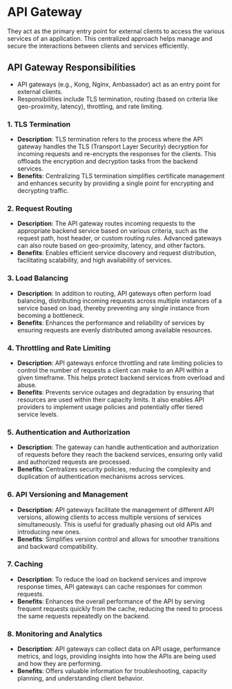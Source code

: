 # API Gateway

They act as the primary entry point for external clients to access the various services of an application. This centralized approach helps manage and secure the interactions between clients and services efficiently.

## API Gateway Responsibilities

- API gateways (e.g., Kong, Nginx, Ambassador) act as an entry point for external clients.
- Responsibilities include TLS termination, routing (based on criteria like geo-proximity, latency), throttling, and rate limiting.

### **1. TLS Termination**

- **Description**: TLS termination refers to the process where the API gateway handles the TLS (Transport Layer Security) decryption for incoming requests and re-encrypts the responses for the clients. This offloads the encryption and decryption tasks from the backend services.
- **Benefits**: Centralizing TLS termination simplifies certificate management and enhances security by providing a single point for encrypting and decrypting traffic.

### **2. Request Routing**

- **Description**: The API gateway routes incoming requests to the appropriate backend service based on various criteria, such as the request path, host header, or custom routing rules. Advanced gateways can also route based on geo-proximity, latency, and other factors.
- **Benefits**: Enables efficient service discovery and request distribution, facilitating scalability, and high availability of services.

### **3. Load Balancing**

- **Description**: In addition to routing, API gateways often perform load balancing, distributing incoming requests across multiple instances of a service based on load, thereby preventing any single instance from becoming a bottleneck.
- **Benefits**: Enhances the performance and reliability of services by ensuring requests are evenly distributed among available resources.

### **4. Throttling and Rate Limiting**

- **Description**: API gateways enforce throttling and rate limiting policies to control the number of requests a client can make to an API within a given timeframe. This helps protect backend services from overload and abuse.
- **Benefits**: Prevents service outages and degradation by ensuring that resources are used within their capacity limits. It also enables API providers to implement usage policies and potentially offer tiered service levels.

### **5. Authentication and Authorization**

- **Description**: The gateway can handle authentication and authorization of requests before they reach the backend services, ensuring only valid and authorized requests are processed.
- **Benefits**: Centralizes security policies, reducing the complexity and duplication of authentication mechanisms across services.

### **6. API Versioning and Management**

- **Description**: API gateways facilitate the management of different API versions, allowing clients to access multiple versions of services simultaneously. This is useful for gradually phasing out old APIs and introducing new ones.
- **Benefits**: Simplifies version control and allows for smoother transitions and backward compatibility.

### **7. Caching**

- **Description**: To reduce the load on backend services and improve response times, API gateways can cache responses for common requests.
- **Benefits**: Enhances the overall performance of the API by serving frequent requests quickly from the cache, reducing the need to process the same requests repeatedly on the backend.

### **8. Monitoring and Analytics**

- **Description**: API gateways can collect data on API usage, performance metrics, and logs, providing insights into how the APIs are being used and how they are performing.
- **Benefits**: Offers valuable information for troubleshooting, capacity planning, and understanding client behavior.
